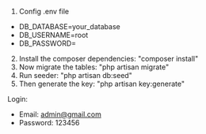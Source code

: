 1. Config .env file
- DB_DATABASE=your_database
- DB_USERNAME=root
- DB_PASSWORD=

2. Install the composer dependencies: "composer install"
3. Now migrate the tables: "php artisan migrate"
4. Run seeder: "php artisan db:seed"
5. Then generate the key: "php artisan key:generate"

Login:
- Email: admin@gmail.com
- Password: 123456
